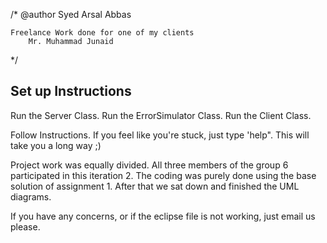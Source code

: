 /*
	@author Syed Arsal Abbas

	Freelance Work done for one of my clients 
	    Mr. Muhammad Junaid  
*/

Set up Instructions
------------------
Run the Server Class. 
Run the ErrorSimulator Class. 
Run the Client Class.

Follow Instructions.
If you feel like you're stuck, just type 'help". This will take you a long way ;)  
 
Project work was equally divided. All three members of the group 6 participated in this iteration 2.
The coding was purely done using the base solution of assignment 1. After that we sat down and finished the UML diagrams.

If you have any concerns, or if the eclipse file is not working, just email us please.
